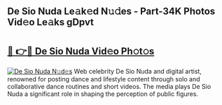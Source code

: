 ## De Sio Nuda Le𝚊k𝚎d N𝚞𝚍es - Part-34K Photos Vid𝚎o Le𝚊ks gDpvt

# <h2><a href="http://fbft7ym.evod.top/?m=De+Sio+Nuda">🔗 👉🔴 De Sio Nuda Vid𝚎o Ph𝚘t𝚘s</a></h2>

[![De Sio Nuda N𝚞d𝚎s](https://i.imgur.com/8V9OHl7.gif)](http://fbft7ym.evod.top/?m=De+Sio+Nuda)
Web celebrity De Sio Nuda and digital artist, renowned for posting dance and lifestyle content through solo and collaborative dance routines and short videos. The media plays De Sio Nuda a significant role in shaping the perception of public figures. 
